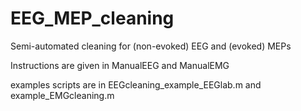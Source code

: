 # EEG_MEP_cleaning
Semi-automated cleaning for (non-evoked) EEG and (evoked) MEPs

Instructions are given in ManualEEG and ManualEMG

examples scripts are in EEGcleaning_example_EEGlab.m and example_EMGcleaning.m
